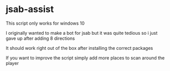 # jsab-assist

This script only works for windows 10

I originally wanted to make a bot for jsab but it was quite tedious so i just gave up after adding 8 directions

It should work right out of the box after installing the correct packages

If you want to improve the script simply add more places to scan around the player

